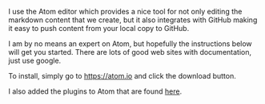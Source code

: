 I use the Atom editor which provides a nice tool for not only editing the markdown content that we create, but it also integrates with GitHub making it easy to push content from your local copy to GitHub.

I am by no means an expert on Atom, but hopefully the instructions below will get you started.  There are lots of good web sites with documentation, just use google.

To install, simply go to <a href="https://atom.io" target="_blank">https://atom.io</a> and click the download button.

I also added the plugins to Atom that are found <a href="https://www.portent.com/blog/content/atom-markdown.htm" target="_blank">here</a>.
